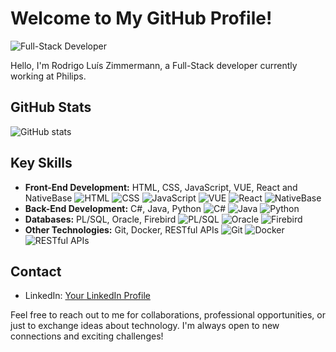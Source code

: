 # Welcome to My GitHub Profile!

![Full-Stack Developer](https://path/to/your/image.jpg)

Hello, I'm Rodrigo Luís Zimmermann, a Full-Stack developer currently working at Philips.

## GitHub Stats

![GitHub stats](https://github-readme-stats.vercel.app/api?username=your_username&show_icons=true)

## Key Skills

- **Front-End Development:** HTML, CSS, JavaScript, VUE, React and NativeBase 
![HTML](https://img.shields.io/badge/-HTML-orange) ![CSS](https://img.shields.io/badge/-CSS-blue) ![JavaScript](https://img.shields.io/badge/-JavaScript-yellow) ![VUE](https://path/to/vue/logo.png) ![React](https://path/to/react/logo.png) ![NativeBase](https://path/to/nativebase/logo.png)
- **Back-End Development:** C#, Java, Python 
![C#](https://img.shields.io/badge/-C%23-purple) ![Java](https://img.shields.io/badge/-Java-red) ![Python](https://img.shields.io/badge/-Python-blue)
- **Databases:** PL/SQL, Oracle, Firebird 
![PL/SQL](https://img.shields.io/badge/-PL%2FSQL-orange) ![Oracle](https://path/to/oracle/logo.png) ![Firebird](https://path/to/firebird/logo.png)
- **Other Technologies:** Git, Docker, RESTful APIs 
![Git](https://img.shields.io/badge/-Git-black) ![Docker](https://img.shields.io/badge/-Docker-blue) ![RESTful APIs](https://img.shields.io/badge/-RESTful%20APIs-green)

## Contact

- LinkedIn: [Your LinkedIn Profile](https://br.linkedin.com/in/rodrigo-lu%C3%ADs-zimmermann-869155180)

Feel free to reach out to me for collaborations, professional opportunities, or just to exchange ideas about technology. I'm always open to new connections and exciting challenges!
